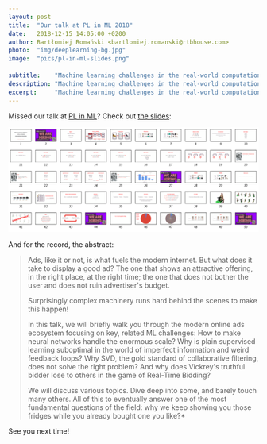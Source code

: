```yaml
---
layout: post
title:  "Our talk at PL in ML 2018"
date:   2018-12-15 14:05:00 +0200
author: Bartłomiej Romański <bartlomiej.romanski@rtbhouse.com>
photo:  "img/deeplearning-bg.jpg"
image:  "pics/pl-in-ml-slides.png"

subtitle:    "Machine learning challenges in the real-world computational advertising."
description: "Machine learning challenges in the real-world computational advertising."
excerpt:     "Machine learning challenges in the real-world computational advertising."
---
```


Missed our talk at <a href="https://plinml.mimuw.edu.pl/">PL in ML</a>? Check out <a href="/files/RTB House PL in ML 2018.pdf">the slides</a>:

<a href="/files/RTB House PL in ML 2018.pdf"><img src="/pics/pl-in-ml-slides.png"></a>

And for the record, the abstract:

> Ads, like it or not, is what fuels the modern internet. But what does it take to display a good ad? The one that shows an attractive offering, in the right place, at the right time; the one that does not bother the user and does not ruin advertiser's budget.
> 
> Surprisingly complex machinery runs hard behind the scenes to make this happen!
> 
> In this talk, we will briefly walk you through the modern online ads ecosystem focusing on key, related ML challenges: How to make neural networks handle the enormous scale? Why is plain supervised learning suboptimal in the world of imperfect information and weird feedback loops? Why SVD, the gold standard of collaborative filtering, does not solve the right problem? And why does Vickrey's truthful bidder lose to others in the game of Real-Time Bidding?
>
> We will discuss various topics. Dive deep into some, and barely touch many others. All of this to eventually answer one of the most fundamental questions of the field: why we keep showing you those fridges while you already bought one you like?*

See you next time!

